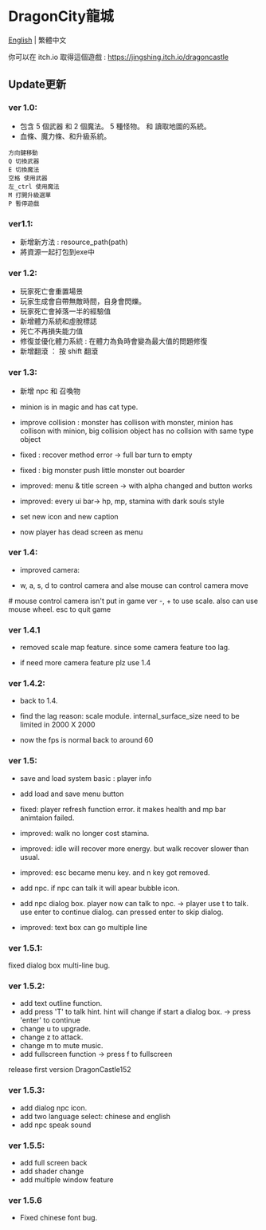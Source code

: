 # DragonCity龍城

[English](https://github.com/JingShing/DragonCity/blob/main/README.md) | 繁體中文

你可以在 itch.io 取得這個遊戲 : https://jingshing.itch.io/dragoncastle

## Update更新

### ver 1.0:

- 包含 5 個武器 和 2 個魔法。 5 種怪物。 和 讀取地圖的系統。
- 血條、魔力條、和升級系統。

```
方向鍵移動
Q 切換武器
E 切換魔法
空格 使用武器
左_ctrl 使用魔法
M 打開升級選單
P 暫停遊戲
```

### ver1.1:

- 新增新方法 : resource_path(path)
- 將資源一起打包到exe中

### ver 1.2:

- 玩家死亡會重置場景
- 玩家生成會自帶無敵時間，自身會閃爍。
- 玩家死亡會掉落一半的經驗值
- 新增體力系統和虛脫標誌
- 死亡不再損失能力值
- 修復並優化體力系統 : 在體力為負時會變為最大值的問題修復
- 新增翻滾 ： 按 shift 翻滾

### ver 1.3:

- 新增 npc 和 召喚物

- minion is in magic and has cat type.
- improve collision : monster has collison with monster,  minion has collison with minion, big collision object has no collsion with same type object
- fixed : recover method error -> full bar turn to empty
- fixed : big monster push little monster out boarder
- improved: menu & title screen -> with alpha changed and button works
- improved: every ui bar-> hp, mp, stamina with dark souls style
- set new icon and new caption
- now player has dead screen as menu

### ver 1.4:

- improved camera:

- w, a, s, d to control camera and alse mouse can control camera move

\# mouse control camera isn't put in game ver
-, + to use scale. also can use mouse wheel.
esc to quit game

### ver 1.4.1

- removed scale map feature. since some camera feature too lag.

- if need more camera feature plz use 1.4

### ver 1.4.2:

- back to 1.4.

- find the lag reason: scale module. internal_surface_size need to be limited in 2000 X 2000
- now the fps is normal back to around 60

### ver 1.5:

- save and load system basic : player info

- add load and save menu button
- fixed: player refresh function error. it makes health and mp bar animtaion failed.
- improved: walk no longer cost stamina.
- improved: idle will recover more energy. but walk recover slower than usual.
- improved: esc became menu key. and n key got removed.
- add npc. if npc can talk it will apear bubble icon.
- add npc dialog box. player now can talk to npc.
  -> player use t to talk. use enter to continue dialog. can pressed enter to skip dialog.
- improved: text box can go multiple line

### ver 1.5.1:

fixed dialog box multi-line bug.

### ver 1.5.2:

- add text outline function.
- add press 'T' to talk hint. hint will change if start a dialog box.
   -> press 'enter' to continue
- change u to upgrade.
- change z to attack.
- change m to mute music.
- add fullscreen function -> press f to fullscreen

release first version  DragonCastle152

### ver 1.5.3:

- add dialog npc icon.
- add two language select: chinese and english
- add npc speak sound

### ver 1.5.5:

- add full screen back
- add shader change
- add multiple window feature

### ver 1.5.6

* Fixed chinese font bug.
